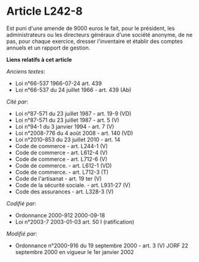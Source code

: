 # Article L242-8

Est puni d'une amende de 9000 euros le fait, pour le président, les administrateurs ou les directeurs généraux d'une société
anonyme, de ne pas, pour chaque exercice, dresser l'inventaire et établir des comptes annuels et un rapport de gestion.

**Liens relatifs à cet article**

_Anciens textes_:

  - Loi n°66-537 1966-07-24 art. 439
  - Loi n°66-537 du 24 juillet 1966 - art. 439 (Ab)

_Cité par_:

  - Loi n°87-571 du 23 juillet 1987 - art. 19-9 (VD)
  - Loi n°87-571 du 23 juillet 1987 - art. 5 (V)
  - Loi n°94-1 du 3 janvier 1994 - art. 7 (V)
  - Loi n°2008-776 du 4 août 2008 - art. 140 (VD)
  - Loi n°2010-853 du 23 juillet 2010 - art. 14
  - Code de commerce - art. L244-1 (V)
  - Code de commerce - art. L612-4 (V)
  - Code de commerce - art. L712-6 (V)
  - Code de commerce. - art. L612-1 (VD)
  - Code de commerce. - art. L712-3 (T)
  - Code de l'artisanat - art. 19 ter (V)
  - Code de la sécurité sociale. - art. L931-27 (V)
  - Code des assurances - art. L328-3 (V)

_Codifié par_:

  - Ordonnance 2000-912 2000-09-18
  - Loi n°2003-7 2003-01-03 art. 50 I (ratification)

_Modifié par_:

  - Ordonnance n°2000-916 du 19 septembre 2000 - art. 3 (V) JORF 22 septembre 2000 en vigueur le 1er janvier 2002
